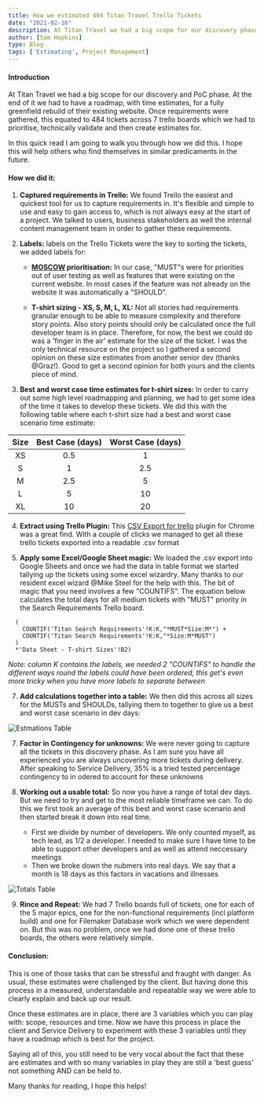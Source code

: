 ```yaml
---
title: How we estimated 484 Titan Travel Trello Tickets
date: "2021-02-16"
description: At Titan Travel we had a big scope for our discovery phase. We were asked to create a roadplan with time estimates for a fully greenfield website rebuild of their existing website. In this article I walk you through how we managed it using a useful plugin and some Excel magic.
author: [Sam Hopkins]
type: Blog
tags: ['Estimating', Project Management]
---
```


#### Introduction
At Titan Travel we had a big scope for our discovery and PoC phase. At the end of it we had to have a roadmap, with time estimates, for a fully greenfield rebuild of their existing website. Once requirements were gathered, this equated to 484 tickets across 7 trello boards which we had to prioritise, technically validate and then create estimates for.

In this quick read I am going to walk you through how we did this. I hope this will help others who find themselves in similar predicaments in the future.

#### How we did it:

1. **Captured requirements in Trello:**
We found Trello the easiest and quickest tool for us to capture requirements in. It's flexible and simple to use and easy to gain access to, which is not always easy at the start of a project. We talked to users, business stakeholders as well the internal content management team in order to gather these requirements.

1. **Labels:** labels on the Trello Tickets were the key to sorting the tickets, we added labels for:
    
    - **[MOSCOW](https://en.wikipedia.org/wiki/MoSCoW_method) prioritisation:**
    In our case, "MUST"s were for priorities out of user testing as well as features that were existing on the current website. In most cases if the feature was not already on the website it was automatically a "SHOULD".

    - **T-shirt sizing - XS, S, M, L, XL:**
    Not all stories had requirements granular enough to be able to measure complexity and therefore story points. Also story points should only be calculated once the full developer team is in place. Therefore, for now, the best we could do was a 'finger in the air' estimate for the size of the ticket. I was the only technical resource on the project so I gathered a second opinion on these size estimates from another senior dev (thanks @Graz!). Good to get a second opinion for both yours and the clients piece of mind.

1. **Best and worst case time estimates for t-shirt sizes:**
In order to carry out some high level roadmapping and planning, we had to get some idea of the time it takes to develop these tickets. We did this with the following table where each t-shirt size had a best and worst case scenario time estimate:

| Size | Best Case (days) | Worst Case (days) |
|:----:|:----------------:|:-----------------:|
| XS | 0.5 | 1 |
| S |	1	| 2.5 |
| M |	2.5 |	5 |
| L |	5 |	10 |
| XL |	10 |	20|

4. **Extract using Trello Plugin:**
This [CSV Export for trello](https://chrome.google.com/webstore/detail/csv-export-for-trello/nlclhmcmfjpmmngpopdgapiccfddfagi) plugin for Chrome was a great find. With a couple of clicks we managed to get all these trello tickets exported into a readable .csv format

4. **Apply some Excel/Google Sheet magic:** We loaded the .csv export into Google Sheets and once we had the data in table format we started tallying up the tickets using some excel wizardry. Many thanks to our resident excel wizard @Mike Steel for the help with this. The bit of magic that you need involves a few "COUNTIFS". The equation below calculates the total days for all medium tickets with "MUST" priority in the Search Requirements Trello board. 

```=SUM(
  (
    COUNTIF('Titan Search Requirements'!K:K,"*MUST*Size:M*") +
    COUNTIF('Titan Search Requirements'!K:K,"*Size:M*MUST")
  )
  *'Data Sheet - T-shirt Sizes'!B2)
````

*Note: column K contains the labels, we needed 2 "COUNTIFS" to handle the different ways round the labels could have been ordered, this get's even more tricky when you have more labels to separate between*

7. **Add calculations together into a table:** We then did this across all sizes for the MUSTs and SHOULDs, tallying them to together to give us a best and worst case scenario in dev days:

![Estmations Table](estimate_example.png)

7. **Factor in Contingency for unknowns:** We were never going to capture all the tickets in this discovery phase. As I am sure you have all experienced you are always uncovering more tickets during delivery. After speaking to Service Delivery, 35% is a tried tested percentage contingency to in odered to account for these unknowns

7. **Working out a usable total:** So now you have a range of total dev days. But we need to try and get to the most reliable timeframe we can. To do this we first took an average of this best and worst case scenario and then started break it down into real time.
    - First we divide by number of developers. We only counted myself, as tech lead, as 1/2 a developer. I needed to make sure I have time to be able to support other developers and as well as attend neccessary meetings
    - Then we broke down the nubmers into real days. We say that a month is 18 days as this factors in vacations and illnesses

![Totals Table](totals.png)

9. **Rince and Repeat:** We had 7 Trello boards full of tickets, one for each of the 5 major epics, one for the non-functional requirements (incl platform build) and one for Filemaker Database work which we were dependent on. But this was no problem, once we had done one of these trello boards, the others were relatively simple.

#### Conclusion:

This is one of those tasks that can be stressful and fraught with danger. As usual, these estimates were challenged by the client. But having done this process in a measured, understandable and repeatable way we were able to clearly explain and back up our result.

Once these estimates are in place, there are 3 variables which you can play with: scope, resources and time. Now we have this process in place the client and Service Delivery to experiment with these 3 variables until they have a roadmap which is best for the project.

Saying all of this, you still need to be very vocal about the fact that these are estimates and with so many variables in play they are still a 'best guess' not something AND can be held to.

Many thanks for reading, I hope this helps!